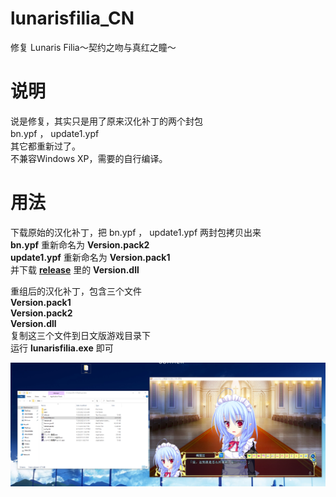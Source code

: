 # lunarisfilia_CN
修复 Lunaris Filia～契约之吻与真红之瞳～ 
# 说明
说是修复，其实只是用了原来汉化补丁的两个封包  
bn.ypf ， update1.ypf  
其它都重新过了。  
不兼容Windows XP，需要的自行编译。
# 用法
下载原始的汉化补丁，把 bn.ypf ， update1.ypf 两封包拷贝出来  
**bn.ypf** 重新命名为 **Version.pack2**  
**update1.ypf** 重新命名为 **Version.pack1**  
并下载 [**release**](https://github.com/Dir-A/lunarisfilia_CN/releases) 里的 **Version.dll**  

重组后的汉化补丁，包含三个文件  
**Version.pack1**  
**Version.pack2**  
**Version.dll**  
复制这三个文件到日文版游戏目录下  
运行 **lunarisfilia.exe** 即可

![image](https://github.com/Dir-A/lunarisfilia_CN/blob/main/test.png)
